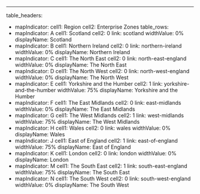 ---
table_headers:
 - mapIndicator:
   cell1: Region
   cell2: Enterprise Zones
table_rows:
 - mapIndicator: A
   cell1: Scotland
   cell2: 0
   link: scotland
   widthValue: 0%
   displayName: Scotland
 - mapIndicator: B
   cell1: Northern Ireland
   cell2: 0
   link: northern-ireland
   widthValue: 0%
   displayName: Northern Ireland
 - mapIndicator: C
   cell1: The North East
   cell2: 0
   link: north-east-england
   widthValue: 0%
   displayName: The North East
 - mapIndicator: D
   cell1: The North West
   cell2: 0
   link: north-west-england
   widthValue: 0%
   displayName: The North West
 - mapIndicator: E
   cell1: Yorkshire and the Humber
   cell2: 1
   link: yorkshire-and-the-humber
   widthValue: 75%
   displayName: Yorkshire and the Humber
 - mapIndicator: F
   cell1: The East Midlands
   cell2: 0
   link: east-midlands
   widthValue: 0%
   displayName: The East Midlands
 - mapIndicator: G
   cell1: The West Midlands
   cell2: 1
   link: west-midlands
   widthValue: 75%
   displayName: The West Midlands
 - mapIndicator: H
   cell1: Wales
   cell2: 0
   link: wales
   widthValue: 0%
   displayName: Wales
 - mapIndicator: J
   cell1: East of England
   cell2: 1
   link: east-of-england
   widthValue: 75%
   displayName: East of England
 - mapIndicator: K
   cell1: London
   cell2: 0
   link: london
   widthValue: 0%
   displayName: London
 - mapIndicator: M
   cell1: The South East
   cell2: 1
   link: south-east-england
   widthValue: 75%
   displayName: The South East
 - mapIndicator: N
   cell1: The South West
   cell2: 0
   link: south-west-england
   widthValue: 0%
   displayName: The South West
